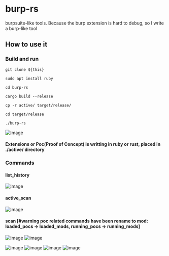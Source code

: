 # burp-rs

burpsuite-like tools. Because the burp extension is hard to debug, so I write a burp-like tool

## How to use it
  ### Build and run
  ``git clone ${this}``  
  
  ``sudo apt install ruby``  

  ``cd burp-rs``  

  ``cargo build --release``  

  ``cp -r active/ target/release/``  

  ``cd target/release``  

  ``./burp-rs``  

![image](https://user-images.githubusercontent.com/25635931/207817203-c283640c-40df-45d1-a403-0b54e05abba9.png)  
  #### Extensions or Poc(Proof of Concept) is writting in ruby or rust, placed in ./active/ directory
 ### Commands
 #### list_history
![image](https://user-images.githubusercontent.com/25635931/207822587-318133ce-0239-4722-978b-e3cb9764b82a.png)
 #### active_scan
![image](https://user-images.githubusercontent.com/25635931/208836245-0d1166f6-2ded-4d4f-a2aa-c673490c4707.png)
 #### scan [#warning poc related commands have been rename to mod: loaded_pocs -> loaded_mods, running_pocs -> running_mods]
 ![image](https://user-images.githubusercontent.com/25635931/208837152-447be76f-e483-4382-9876-0aa3727506be.png)
 ![image](https://user-images.githubusercontent.com/25635931/208839723-7d3912cd-2e6f-4efc-a94c-c2d602c5b2d8.png)

 ![image](https://user-images.githubusercontent.com/25635931/208838313-0cc448fd-6b9f-4a9a-9bf8-c0a7f624fbb9.png)
 ![image](https://user-images.githubusercontent.com/25635931/208839540-eff42130-b333-4d04-90e9-7965e3d76a3f.png)
 ![image](https://user-images.githubusercontent.com/25635931/208838481-23b2a138-74af-4cb4-b6ad-308f55cb53ed.png)
 ![image](https://user-images.githubusercontent.com/25635931/208838573-83c01e57-4da6-40f4-b867-5eb6b834bb60.png)








